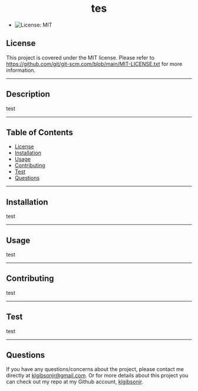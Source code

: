 
  <h1 align='center'> tes</h1>

  - ![License: MIT](https://img.shields.io/badge/License-MIT-blue.svg)

  ## License

  This project is covered under the MIT license. Please refer to https://github.com/git/git-scm.com/blob/main/MIT-LICENSE.txt for more information.

  ---

  ## Description

  test

  ---

  ## Table of Contents
  - [License](#license)
  - [Installation](#installation)
  - [Usage](#usage)
  - [Contributing](#contribution)
  - [Test](#test)
  - [Questions](#questions)

  ---

  ## Installation

  test

  ---

  ## Usage

  test

  ---

  ## Contributing

  test

  ---

  ## Test

  test

  ---

  ## Questions

  If you have any questions/concerns about the project, please contact me directly at klgibsonjr@gmail.com. 
  Or for more details about this project you can check out my repo at my Github account, [klgibsonjr](https://github.com/klgibsonjr/).
  